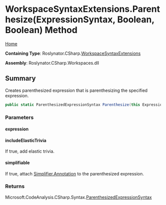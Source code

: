 <a name="_top"></a>

# WorkspaceSyntaxExtensions\.Parenthesize\(ExpressionSyntax, Boolean, Boolean\) Method

[Home](../../../../README.md#_top)

**Containing Type**: Roslynator\.CSharp\.[WorkspaceSyntaxExtensions](../README.md#_top)

**Assembly**: Roslynator\.CSharp\.Workspaces\.dll

## Summary

Creates parenthesized expression that is parenthesizing the specified expression\.

```csharp
public static ParenthesizedExpressionSyntax Parenthesize(this ExpressionSyntax expression, bool includeElasticTrivia = true, bool simplifiable = true)
```

### Parameters

#### expression

#### includeElasticTrivia

If true, add elastic trivia\.

#### simplifiable

If true, attach [Simplifier.Annotation](https://docs.microsoft.com/en-us/dotnet/api/microsoft.codeanalysis.simplification.simplifier.annotation) to the parenthesized expression\.

### Returns

Microsoft\.CodeAnalysis\.CSharp\.Syntax\.[ParenthesizedExpressionSyntax](https://docs.microsoft.com/en-us/dotnet/api/microsoft.codeanalysis.csharp.syntax.parenthesizedexpressionsyntax)

